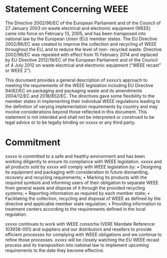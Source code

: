 # Statement Concerning WEEE

The Directive 2002/96/EC of the European Parliament and of the Council of 27
January 2003 on waste electrical and electronic equipment (WEEE) came into force
on February 13, 2005, and has been transposed into national law by the European
Union (EU) member states. The EU Directive 2002/96/EC was created to improve the
collection and recycling of WEEE throughout the EU, and to reduce the level of non-
recycled waste. Directive 2002/96/EC was repealed with effect from 15 February
2014 and replaced by EU Directive 2012/19/EC of the European Parliament and of
the Council of 4 July 2012 on waste electrical and electronic equipment (“WEEE
recast” or WEEE 2”).

This document provides a general description of xxxxx’s approach to meeting the
requirements of the WEEE legislation including EU Directive 94/62/EC on packaging
and packaging waste and its amendments 2004/12/EC and 2018/852/EC. The
directives gave some flexibility to the member states in implementing their individual
WEEE regulations leading to the definition of varying implementation requirements
by country and may involve considerations beyond those reflected in this document.
This statement is not intended and shall not be interpreted or construed to be legal
advice or to be legally binding on xxxxx or any third party.

# Commitment
xxxxx is committed to a safe and healthy environment and has been working
diligently to ensure its compliance with WEEE legislation. xxxxx and all products
sold by xxxxx will comply with WEEE legislation by:
  • Designing its equipment and packaging with consideration to future dismantling,
recovery and recycling requirements;
  • Marking its products with the required symbols and informing users of their
obligation to separate WEEE from general waste and dispose of it through the
provided recycling systems;
  • Reporting information as required by each member state;
  • Facilitating the collection, recycling and disposal of WEEE as defined by the
directive and applicable member state regulation;
  • Providing information to treatment centers according to the requirements defined
in the local regulation.

xxxxx continues to work with WEEE consortia (VERE Mandate Reference:
103938-001) and suppliers and our distributors and resellers to provide efficient
processes for complying with WEEE obligations and we continue to refine those
processes. xxxxx will be closely watching the EU WEEE recast process and its
transposition into national law to implement upcoming requirements to the date they
become effective.
